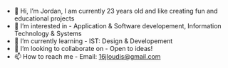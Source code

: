 - 👋 Hi, I’m Jordan, I am currently 23 years old and like creating fun and educational projects
- 👀 I’m interested in - Application & Software developement, Information Technology & Systems
- 🌱 I’m currently learning - IST: Design & Developement
- 💞️ I’m looking to collaborate on - Open to ideas!
- 📫 How to reach me - Email: 16jloudis@gmail.com
    

<!---
jmloudis/jmloudis is a ✨ special ✨ repository because its `README.md` (this file) appears on your GitHub profile.
You can click the Preview link to take a look at your changes.
--->
